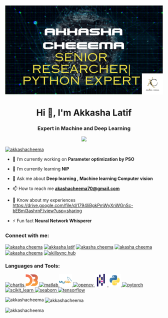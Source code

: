 ![logo](https://github.com/Akkashacheema/Akkashacheema/blob/main/Akkasha%20Cheeema.png)
<h1 align="center">Hi 👋, I'm Akkasha Latif</h1>
<h3 align="center">Expert in Machine and Deep Learning</h3>
<p align="center"> <img width="200" src="https://user-images.githubusercontent.com/59734313/157189039-c09b3e38-9f42-42c0-ab54-14f1574190a7.gif" /> </p>
<p align="left"> <a href="https://github.com/ryo-ma/github-profile-trophy"><img src="https://github-profile-trophy.vercel.app/?username=akkashacheema" alt="akkashacheema" /></a> </p>

- 🔭 I’m currently working on **Parameter optimization by PSO**

- 🌱 I’m currently learning **NlP**

- 💬 Ask me about **Deep learning , Machine learning Computer vision**

- 📫 How to reach me **akashacheema70@gmail.com**

- 📄 Know about my experiences https://drive.google.com/file/d/1794liBgkPmWyXnWGnSc-bEBml3ashrnF/view?usp=sharing
  

- ⚡ Fun fact **Neural Network Whisperer**

<h3 align="left">Connect with me:</h3>
<p align="left">
<a href="https://twitter.com/akasha cheema" target="blank"><img align="center" src="https://raw.githubusercontent.com/rahuldkjain/github-profile-readme-generator/master/src/images/icons/Social/twitter.svg" alt="akasha cheema" height="30" width="40" /></a>
<a href="https://linkedin.com/in/akkasha latif" target="blank"><img align="center" src="https://raw.githubusercontent.com/rahuldkjain/github-profile-readme-generator/master/src/images/icons/Social/linked-in-alt.svg" alt="akkasha latif" height="30" width="40" /></a>
<a href="https://kaggle.com/akasha cheema" target="blank"><img align="center" src="https://raw.githubusercontent.com/rahuldkjain/github-profile-readme-generator/master/src/images/icons/Social/kaggle.svg" alt="akasha cheema" height="30" width="40" /></a>
<a href="https://fb.com/akasha cheema" target="blank"><img align="center" src="https://raw.githubusercontent.com/rahuldkjain/github-profile-readme-generator/master/src/images/icons/Social/facebook.svg" alt="akasha cheema" height="30" width="40" /></a>
<a href="https://instagram.com/akasha cheema" target="blank"><img align="center" src="https://raw.githubusercontent.com/rahuldkjain/github-profile-readme-generator/master/src/images/icons/Social/instagram.svg" alt="akasha cheema" height="30" width="40" /></a>
<a href="https://www.youtube.com/c/skillsync hub" target="blank"><img align="center" src="https://raw.githubusercontent.com/rahuldkjain/github-profile-readme-generator/master/src/images/icons/Social/youtube.svg" alt="skillsync hub" height="30" width="40" /></a>
</p>

<h3 align="left">Languages and Tools:</h3>
<p align="left"> <a href="https://www.chartjs.org" target="_blank" rel="noreferrer"> <img src="https://www.chartjs.org/media/logo-title.svg" alt="chartjs" width="40" height="40"/> </a> <a href="https://d3js.org/" target="_blank" rel="noreferrer"> <img src="https://raw.githubusercontent.com/devicons/devicon/master/icons/d3js/d3js-original.svg" alt="d3js" width="40" height="40"/> </a> <a href="https://www.mathworks.com/" target="_blank" rel="noreferrer"> <img src="https://upload.wikimedia.org/wikipedia/commons/2/21/Matlab_Logo.png" alt="matlab" width="40" height="40"/> </a> <a href="https://www.mysql.com/" target="_blank" rel="noreferrer"> <img src="https://raw.githubusercontent.com/devicons/devicon/master/icons/mysql/mysql-original-wordmark.svg" alt="mysql" width="40" height="40"/> </a> <a href="https://opencv.org/" target="_blank" rel="noreferrer"> <img src="https://www.vectorlogo.zone/logos/opencv/opencv-icon.svg" alt="opencv" width="40" height="40"/> </a> <a href="https://pandas.pydata.org/" target="_blank" rel="noreferrer"> <img src="https://raw.githubusercontent.com/devicons/devicon/2ae2a900d2f041da66e950e4d48052658d850630/icons/pandas/pandas-original.svg" alt="pandas" width="40" height="40"/> </a> <a href="https://www.python.org" target="_blank" rel="noreferrer"> <img src="https://raw.githubusercontent.com/devicons/devicon/master/icons/python/python-original.svg" alt="python" width="40" height="40"/> </a> <a href="https://pytorch.org/" target="_blank" rel="noreferrer"> <img src="https://www.vectorlogo.zone/logos/pytorch/pytorch-icon.svg" alt="pytorch" width="40" height="40"/> </a> <a href="https://scikit-learn.org/" target="_blank" rel="noreferrer"> <img src="https://upload.wikimedia.org/wikipedia/commons/0/05/Scikit_learn_logo_small.svg" alt="scikit_learn" width="40" height="40"/> </a> <a href="https://seaborn.pydata.org/" target="_blank" rel="noreferrer"> <img src="https://seaborn.pydata.org/_images/logo-mark-lightbg.svg" alt="seaborn" width="40" height="40"/> </a> <a href="https://www.tensorflow.org" target="_blank" rel="noreferrer"> <img src="https://www.vectorlogo.zone/logos/tensorflow/tensorflow-icon.svg" alt="tensorflow" width="40" height="40"/> </a> </p>

<p><img align="left" src="https://github-readme-stats.vercel.app/api/top-langs?username=akkashacheema&show_icons=true&locale=en&layout=compact" alt="akkashacheema" /></p>

<p>&nbsp;<img align="center" src="https://github-readme-stats.vercel.app/api?username=akkashacheema&show_icons=true&locale=en" alt="akkashacheema" /></p>

<p><img align="center" src="https://github-readme-streak-stats.herokuapp.com/?user=akkashacheema&" alt="akkashacheema" /></p>
